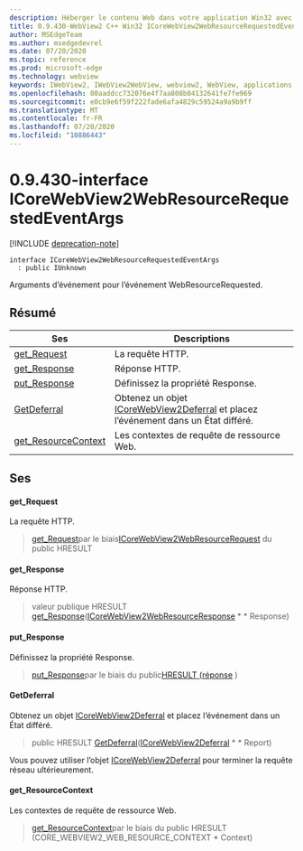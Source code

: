 ```yaml
---
description: Héberger le contenu Web dans votre application Win32 avec le contrôle Microsoft Edge WebView2
title: 0.9.430-WebView2 C++ Win32 ICoreWebView2WebResourceRequestedEventArgs
author: MSEdgeTeam
ms.author: msedgedevrel
ms.date: 07/20/2020
ms.topic: reference
ms.prod: microsoft-edge
ms.technology: webview
keywords: IWebView2, IWebView2WebView, webview2, WebView, applications Win32, Win32, Edge, ICoreWebView2, ICoreWebView2Host, contrôle de navigateur, html Edge
ms.openlocfilehash: 00aaddcc732076e4f7aa808b04132641fe7fe969
ms.sourcegitcommit: e0cb9e6f59f222fade6afa4829c59524a9a9b9ff
ms.translationtype: MT
ms.contentlocale: fr-FR
ms.lasthandoff: 07/20/2020
ms.locfileid: "10886443"
---
```

# 0.9.430-interface ICoreWebView2WebResourceRequestedEventArgs 

[!INCLUDE [deprecation-note](../../includes/deprecation-note.md)]

```
interface ICoreWebView2WebResourceRequestedEventArgs
  : public IUnknown
```

Arguments d’événement pour l’événement WebResourceRequested.

## Résumé

 Ses                        | Descriptions
--------------------------------|---------------------------------------------
[get_Request](#get_request) | La requête HTTP.
[get_Response](#get_response) | Réponse HTTP.
[put_Response](#put_response) | Définissez la propriété Response.
[GetDeferral](#getdeferral) | Obtenez un objet [ICoreWebView2Deferral](ICoreWebView2Deferral.md) et placez l’événement dans un État différé.
[get_ResourceContext](#get_resourcecontext) | Les contextes de requête de ressource Web.

## Ses

#### get_Request 

La requête HTTP.

> [get_Request](#get_request)par le biais[ICoreWebView2WebResourceRequest](ICoreWebView2WebResourceRequest.md) du public HRESULT

#### get_Response 

Réponse HTTP.

> valeur publique HRESULT [get_Response](#get_response)([ICoreWebView2WebResourceResponse](ICoreWebView2WebResourceResponse.md) * * Response)

#### put_Response 

Définissez la propriété Response.

> [put_Response](#put_response)par le biais du public[HRESULT (réponse](ICoreWebView2WebResourceResponse.md) )

#### GetDeferral 

Obtenez un objet [ICoreWebView2Deferral](ICoreWebView2Deferral.md) et placez l’événement dans un État différé.

> public HRESULT [GetDeferral](#getdeferral)([ICoreWebView2Deferral](ICoreWebView2Deferral.md) * * Report)

Vous pouvez utiliser l’objet [ICoreWebView2Deferral](ICoreWebView2Deferral.md) pour terminer la requête réseau ultérieurement.

#### get_ResourceContext 

Les contextes de requête de ressource Web.

> [get_ResourceContext](#get_resourcecontext)par le biais du public HRESULT (CORE_WEBVIEW2_WEB_RESOURCE_CONTEXT * Context)

